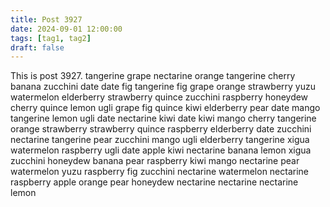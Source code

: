 ```yaml
---
title: Post 3927
date: 2024-09-01 12:00:00
tags: [tag1, tag2]
draft: false
---
```

This is post 3927.
tangerine
grape
nectarine
orange
tangerine
cherry
banana
zucchini
date
date
fig
tangerine
fig
grape
orange
strawberry
yuzu
watermelon
elderberry
strawberry
quince
zucchini
raspberry
honeydew
cherry
quince
lemon
ugli
grape
fig
quince
kiwi
elderberry
pear
date
mango
tangerine
lemon
ugli
date
nectarine
kiwi
date
kiwi
mango
cherry
tangerine
orange
strawberry
strawberry
quince
raspberry
elderberry
date
zucchini
nectarine
tangerine
pear
zucchini
mango
ugli
elderberry
tangerine
xigua
watermelon
raspberry
ugli
date
apple
kiwi
nectarine
banana
lemon
xigua
zucchini
honeydew
banana
pear
raspberry
kiwi
mango
nectarine
pear
watermelon
yuzu
raspberry
fig
zucchini
nectarine
watermelon
nectarine
raspberry
apple
orange
pear
honeydew
nectarine
nectarine
nectarine
lemon
